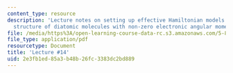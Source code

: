 ```yaml
---
content_type: resource
description: 'Lecture notes on setting up effective Hamiltonian models for rotation-vibration-electronic
  structure of diatomic molecules with non-zero electronic angular momenta. '
file: /media/https%3A/open-learning-course-data-rc.s3.amazonaws.com/5-80-small-molecule-spectroscopy-and-dynamics-fall-2008/2e3fb1ed85a3b48b26fc3383dc2bd889_14_580ln_fa08.pdf
file_type: application/pdf
resourcetype: Document
title: 'Lecture #14'
uid: 2e3fb1ed-85a3-b48b-26fc-3383dc2bd889
---
```

